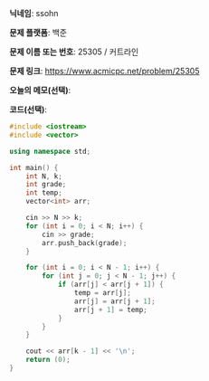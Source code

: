 **닉네임**: ssohn

**문제 플랫폼**: 백준

**문제 이름 또는 번호**: 25305 / 커트라인

**문제 링크**: https://www.acmicpc.net/problem/25305

**오늘의 메모(선택)**:

**코드(선택)**:

```c++
#include <iostream>
#include <vector>

using namespace std;

int main() {
	int N, k;
	int grade;
	int temp;
	vector<int> arr;

	cin >> N >> k;
	for (int i = 0; i < N; i++) {
		cin >> grade;
		arr.push_back(grade);
	}

	for (int i = 0; i < N - 1; i++) {
		for (int j = 0; j < N - 1; j++) {
			if (arr[j] < arr[j + 1]) {
				temp = arr[j];
				arr[j] = arr[j + 1];
				arr[j + 1] = temp;
			}
		}
	}

	cout << arr[k - 1] << '\n';
	return (0);
}
```
